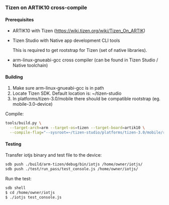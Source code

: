 
### Tizen on ARTIK10 cross-compile

#### Prerequisites

* ARTIK10 with Tizen (https://wiki.tizen.org/wiki/Tizen_On_ARTIK)
* Tizen Studio with Native app development CLI tools
  
  This is required to get rootstrap for Tizen (set of native libraries).
* arm-linux-gnueabi-gcc cross compiler (can be found in Tizen Studio / Native toolchain)

#### Building
1. Make sure arm-linux-gnueabi-gcc is in path
2. Locate Tizen SDK. Default location is: ~/tizen-studio
3. In platforms/tizen-3.0/mobile there should be compatible rootstrap (eg. mobile-3.0-device)

Compile:
``` bash
tools/build.py \
  --target-arch=arm --target-os=tizen --target-board=artik10 \
  --compile-flag="--sysroot=~/tizen-studio/platforms/tizen-3.0/mobile/rootstraps/mobile-3.0-device.core/"
```

#### Testing
Transfer iotjs binary and test file to the device:
``` bash
sdb push ./build/arm-tizen/debug/bin/iotjs /home/owner/iotjs/
sdb push ./test/run_pass/test_console.js /home/owner/iotjs/
```

Run the test:
``` bash
sdb shell
$ cd /home/owner/iotjs
$ ./iotjs test_console.js
```


